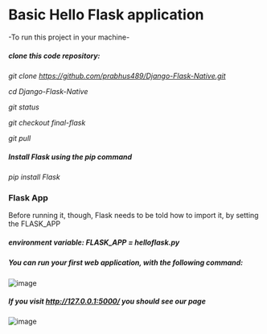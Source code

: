 # Basic Hello Flask application
-To run this project in your machine-

##### clone this code repository:

*git clone https://github.com/prabhus489/Django-Flask-Native.git*

*cd Django-Flask-Native*

*git status*

*git checkout final-flask*

*git pull*

##### Install Flask using the pip command

*pip install Flask*

### Flask App

Before running it, though, Flask needs to be told how to import it, by setting the FLASK_APP
##### environment variable: FLASK_APP = helloflask.py

##### You can run your first web application, with the following command: 

![image](https://user-images.githubusercontent.com/43057160/162020604-ac4d06d2-94ef-4f4b-9a7c-b99e1cbfa087.png)


##### If you visit http://127.0.0.1:5000/ you should see our page
![image](https://user-images.githubusercontent.com/43057160/162020668-e3ec4f53-05f7-4617-917a-3f69333d2999.png)



